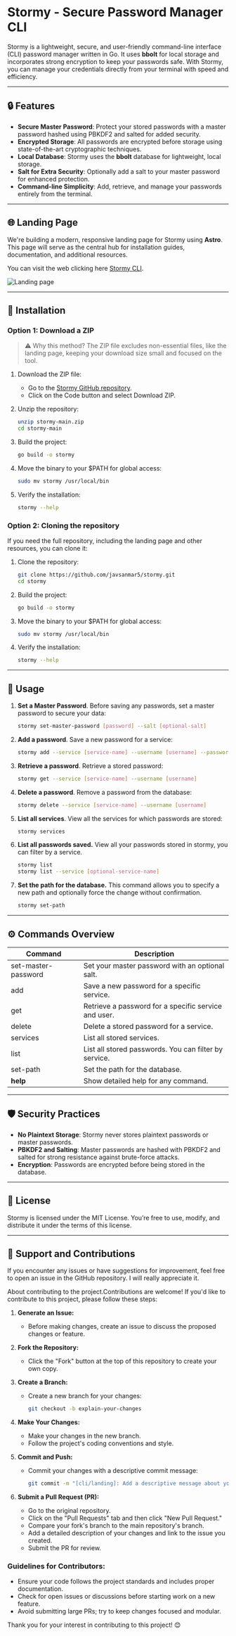 # Stormy - Secure Password Manager CLI

Stormy is a lightweight, secure, and user-friendly command-line interface (CLI) password manager written in Go. It uses **bbolt** for local storage and incorporates strong encryption to keep your passwords safe. With Stormy, you can manage your credentials directly from your terminal with speed and efficiency.

---

## 🔒 Features

- **Secure Master Password**: Protect your stored passwords with a master password hashed using PBKDF2 and salted for added security.
- **Encrypted Storage**: All passwords are encrypted before storage using state-of-the-art cryptographic techniques.
- **Local Database**: Stormy uses the **bbolt** database for lightweight, local storage.
- **Salt for Extra Security**: Optionally add a salt to your master password for enhanced protection.
- **Command-line Simplicity**: Add, retrieve, and manage your passwords entirely from the terminal.

---

## 🌐 Landing Page

We're building a modern, responsive landing page for Stormy using **Astro**. This page will serve as the central hub for installation guides, documentation, and additional resources.

You can visit the web clicking here [Stormy CLI](http://stormyCLI.vercel.app).

![Landing page](static/landing-page.png)


---

## 🚀 Installation

### Option 1: Download a ZIP

> ⚠️ Why this method? The ZIP file excludes non-essential files, like the landing page, keeping your download size small and focused on the tool.

1. Download the ZIP file:
    - Go to the [Stormy GitHub repository](https://github.com/javsanmar5/stormy).
    - Click on the Code button and select Download ZIP.

2. Unzip the repository:
   ```bash
   unzip stormy-main.zip
   cd stormy-main
    ```


3. Build the project:
    ```bash
    go build -o stormy
    ```


4. Move the binary to your $PATH for global access:
    ```bash
    sudo mv stormy /usr/local/bin
    ```


5. Verify the installation:
    ```bash
    stormy --help
    ```

### Option 2: Cloning the repository

If you need the full repository, including the landing page and other resources, you can clone it:

1. Clone the repository:
   ```bash
   git clone https://github.com/javsanmar5/stormy.git
   cd stormy
    ```

 
2. Build the project:
    ```bash
    go build -o stormy
    ```


3. Move the binary to your $PATH for global access:
    ```bash
    sudo mv stormy /usr/local/bin
    ```


4. Verify the installation:
    ```bash
    stormy --help
    ```
---

## 📖 Usage

1. **Set a Master Password**. 
Before saving any passwords, set a master password to secure your data:

    ```bash
    stormy set-master-password [password] --salt [optional-salt]
    ```


2. **Add a password**.
Save a new password for a service:

    ```bash
    stormy add --service [service-name] --username [username] --password [password]
    ```
    
    
3. **Retrieve a password**.
Retrieve a stored password:
    ```bash
    stormy get --service [service-name] --username [username]
    ```

    
4. **Delete a password**.
Remove a password from the database:
    ```bash
    stormy delete --service [service-name] --username [username]
    ```


5. **List all services**.
View all the services for which passwords are stored:

    ```bash
    stormy services
    ```

6. **List all passwords saved.**
View all your passwords stored in stormy, you can filter by a service.
    
    ```bash
    stormy list
    stormy list --service [optional-service-name]
    ```

7. **Set the path for the database.**
This command allows you to specify a new path and optionally force the change without confirmation.

    ```bash
    stormy set-path
    ```
---

## ⚙️ Commands Overview
| Command |	Description |
|-------------|----------|
| set-master-password |	Set your master password with an optional salt. |
| add | Save a new password for a specific service.
| get | Retrieve a password for a specific service and user. |
| delete | Delete a stored password for a service.
| services | List all stored services.|
| list | List all stored passwords. You can filter by service.|
| set-path | Set the path for the database. |
| **help** |	Show detailed help for any command. |

---

## 🛡️ Security Practices

- **No Plaintext Storage**: Stormy never stores plaintext passwords or master passwords.
- **PBKDF2 and Salting**: Master passwords are hashed with PBKDF2 and salted for strong resistance against brute-force attacks.
- **Encryption**: Passwords are encrypted before being stored in the database.

---

## 📝 License

Stormy is licensed under the MIT License. You’re free to use, modify, and distribute it under the terms of this license.


---

## 📧 Support and Contributions

If you encounter any issues or have suggestions for improvement, feel free to open an issue in the GitHub repository. I will really appreciate it.

About contributing to the project.Contributions are welcome! If you'd like to contribute to this project, please follow these steps:

1. **Generate an Issue:**
   - Before making changes, create an issue to discuss the proposed changes or feature.

2. **Fork the Repository:**
   - Click the "Fork" button at the top of this repository to create your own copy.

3. **Create a Branch:**
   - Create a new branch for your changes:
     ```bash
     git checkout -b explain-your-changes
     ```

4. **Make Your Changes:**
   - Make your changes in the new branch.
   - Follow the project's coding conventions and style.

5. **Commit and Push:**
   - Commit your changes with a descriptive commit message:
     ```bash
     git commit -m "[cli/landing]: Add a descriptive message about your changes"
     ```

6. **Submit a Pull Request (PR):**
   - Go to the original repository.
   - Click on the "Pull Requests" tab and then click "New Pull Request."
   - Compare your fork's branch to the main repository's branch.
   - Add a detailed description of your changes and link to the issue you created.
   - Submit the PR for review.

### Guidelines for Contributors:
- Ensure your code follows the project standards and includes proper documentation.
- Check for open issues or discussions before starting work on a new feature.
- Avoid submitting large PRs; try to keep changes focused and modular.

Thank you for your interest in contributing to this project! 😊

